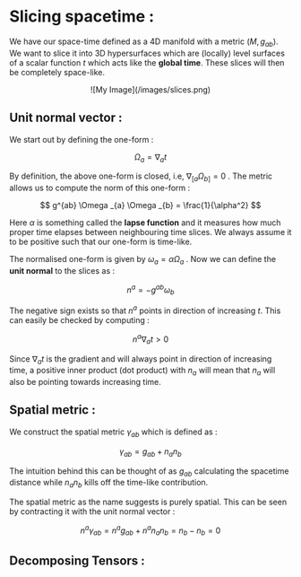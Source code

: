 
# Slicing spacetime :

We have our space-time defined as a 4D manifold with a metric $(M, g _{ab})$. We want to slice it into 3D hypersurfaces which are (locally) level surfaces of a scalar function $t$ which acts like the **global time**.
These slices will then be completely space-like.

<center>
![My Image](/images/slices.png)
</center>



## Unit normal vector :

We start out by defining the one-form :

$$
\Omega _{a} = \nabla _{a} t
$$

By definition, the above one-form is closed, i.e, $\nabla _{[a}\Omega _{b]} = 0$ . The metric allows us to compute the norm of this one-form :

$$
g^{ab} \Omega _{a} \Omega _{b} = \frac{1}{\alpha^2}
$$

Here $\alpha$ is something called the **lapse function** and it measures how much proper time elapses between neighbouring time slices. We always assume it to be positive such that our one-form is time-like.

The normalised one-form is given by $\omega _a = \alpha \Omega _a$ . Now we can define the **unit normal** to the slices as :

$$
n^a = -g^{ab}\omega _{b}
$$

The negative sign exists so that $n^a$ points in direction of increasing $t$. This can easily be checked by computing :

$$
n^a \nabla _{a} t > 0
$$

Since $\nabla _a t$ is the gradient and will always point in direction of increasing time, a positive inner product (dot product) with $n _a$ will mean that $n _a$ will also be pointing towards increasing time.

## Spatial metric :

We construct the spatial metric $\gamma_{ab}$ which is defined as :

$$
\gamma _{ab} = g _{ab} + n _{a} n _{b}
$$

The intuition behind this can be thought of as $g _{ab}$ calculating the spacetime distance while $n _{a} n _{b}$ kills off the time-like contribution.

The spatial metric as the name suggests is purely spatial. This can be seen by contracting it with the unit normal vector :

$$
n^a \gamma _{ab} = n^a g _{ab} + n^a n _{a} n _{b} = n _{b} - n _{b} = 0
$$

## Decomposing Tensors :


